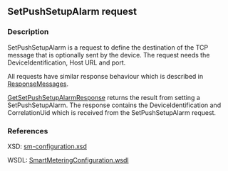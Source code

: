 ## SetPushSetupAlarm request

### Description
SetPushSetupAlarm is a request to define the destination of the TCP message that is optionally sent by the device. The request needs the DeviceIdentification, Host URL and port.

All requests have similar response behaviour which is described in [ResponseMessages](./ResponseMessages.md).

[GetSetPushSetupAlarmResponse](GetSetPushSetupAlarmResponse.md) returns the result from setting a SetPushSetupAlarm. The response contains the DeviceIdentification and CorrelationUid which is received from the SetPushSetupAlarm request.

### References

XSD: [sm-configuration.xsd](https://github.com/OSGP/open-smart-grid-platform/blob/development/osgp/shared/osgp-ws-smartmetering/src/main/resources/schemas/sm-configuration.xsd)

WSDL: [SmartMeteringConfiguration.wsdl](https://github.com/OSGP/open-smart-grid-platform/blob/development/osgp/shared/osgp-ws-smartmetering/src/main/resources/SmartMeteringConfiguration.wsdl)

